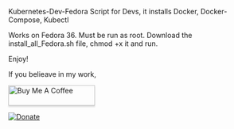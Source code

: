 Kubernetes-Dev-Fedora
Script for Devs, it installs Docker, Docker-Compose, Kubectl 

Works on Fedora 36.
Must be run as root.
Download the install_all_Fedora.sh file, chmod +x it and run.

Enjoy!

If you belieave in my work, 

<a href="https://www.buymeacoffee.com/mleonc" target="_blank"><img src="https://www.buymeacoffee.com/assets/img/custom_images/orange_img.png" alt="Buy Me A Coffee" style="height: 41px !important;width: 174px !important;box-shadow: 0px 3px 2px 0px rgba(190, 190, 190, 0.5) !important;-webkit-box-shadow: 0px 3px 2px 0px rgba(190, 190, 190, 0.5) !important;" ></a>

[![Donate](https://img.shields.io/badge/Donate-PayPal-green.svg)](https://www.paypal.com/donate/?hosted_button_id=6MSLWSDZ8LPP4)
